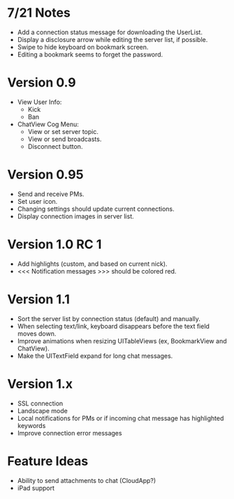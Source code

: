 # 7/21 Notes
* Add a connection status message for downloading the UserList.
* Display a disclosure arrow while editing the server list, if possible.
* Swipe to hide keyboard on bookmark screen.
* Editing a bookmark seems to forget the password.

# Version 0.9
* View User Info:
    * Kick
    * Ban
* ChatView Cog Menu:
    * View or set server topic.
    * View or send broadcasts.
    * Disconnect button.

# Version 0.95
* Send and receive PMs.
* Set user icon.
* Changing settings should update current connections.
* Display connection images in server list.

# Version 1.0 RC 1
* Add highlights (custom, and based on current nick).
* <<< Notification messages >>> should be colored red.

# Version 1.1
* Sort the server list by connection status (default) and manually.
* When selecting text/link, keyboard disappears before the text field moves down.
* Improve animations when resizing UITableViews (ex, BookmarkView and ChatView).
* Make the UITextField expand for long chat messages.

# Version 1.x
* SSL connection
* Landscape mode
* Local notifications for PMs or if incoming chat message has highlighted keywords
* Improve connection error messages

# Feature Ideas
* Ability to send attachments to chat (CloudApp?)
* iPad support